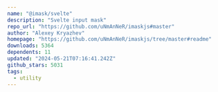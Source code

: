 ```yaml
---
name: "@imask/svelte"
description: "Svelte input mask"
repo_url: "https://github.com/uNmAnNeR/imaskjs#master"
author: "Alexey Kryazhev"
homepage: "https://github.com/uNmAnNeR/imaskjs/tree/master#readme"
downloads: 5364
dependents: 11
updated: "2024-05-21T07:16:41.242Z"
github_stars: 5031
tags: 
  - utility
---
```

